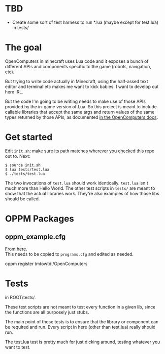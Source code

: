 
# TBD
- Create some sort of test harness to run \*.lua (maybe except for test.lua) in 
  tests/

# The goal
OpenComputers in minecraft uses Lua code and it exposes a bunch of different 
APIs and components specific to the game (robots, navigation, etc).  

But trying to write code actually in Minecraft, using the half-assed text editor 
and terminal etc makes me want to kick babies.  I want to develop out here IRL.

But the code I'm going to be writing needs to make use of those APIs provided by 
the in-game version of Lua.  So this project is meant to include callable 
libraries that accept the same args and return values of the same types returned 
by those APIs, as documented [in the OpenComputers docs](https://ocdoc.cil.li/).

# Get started
Edit `init.sh`; make sure its path matches wherever you checked this repo out 
to.  Next:
```shell
$ source init.sh
$ lua tests/test.lua
$ ./tests/test.lua
```
The two invocations of `test.lua` should work identically.  `test.lua` isn't 
much more than Hello World.  The other test scripts in `tests/` are meant to 
show that the actual libraries work.  They're also examples of how those libs 
should be called.

# OPPM Packages
## oppm_example.cfg
[From 
here](https://github.com/OpenPrograms/Vexatos-Programs/blob/master/oppm/example.cfg).  
This needs to be copied to `programs.cfg` and edited as needed. 

oppm register tmtowtdi/OpenComputers

# Tests
in ROOT/tests/.

These test scripts are not meant to test every function in a given lib, since 
the functions are all purposely just stubs.

The main point of these tests is to ensure that the library or component can be 
required and run.  Every script in here (other than test.lua) really should run.

The test.lua test is pretty much for just dicking around, testing whatever you 
want to test.


